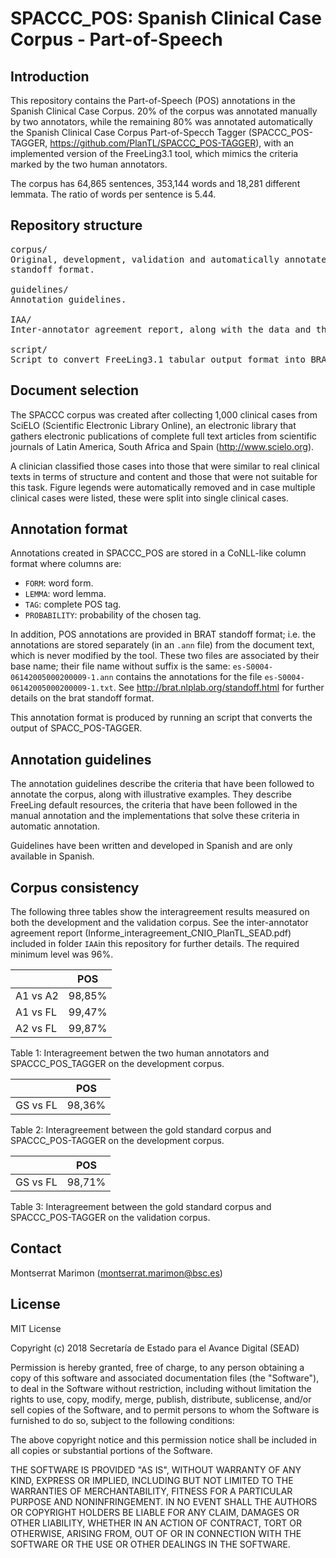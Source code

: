 # SPACCC_POS: Spanish Clinical Case Corpus - Part-of-Speech

## Introduction

This repository contains the Part-of-Speech (POS) annotations in the Spanish Clinical Case Corpus. 20% of the corpus was annotated manually by two annotators, while the remaining 80% was annotated automatically the Spanish Clinical Case Corpus 
Part-of-Specch Tagger (SPACCC_POS-TAGGER, https://github.com/PlanTL/SPACCC_POS-TAGGER), with an implemented version of the FreeLing3.1 tool, which mimics the criteria marked by the two human annotators.

The corpus has 64,865 sentences, 353,144 words and 18,281 different lemmata. The ratio of words per sentence is 5.44.

## Repository structure

<pre>
corpus/
Original, development, validation and automatically annotated corpus, both in tabular format and BRAT 
standoff format.

guidelines/
Annotation guidelines.

IAA/
Inter-annotator agreement report, along with the data and the scripts used to calculate it. 

script/
Script to convert FreeLing3.1 tabular output format into BRAT standoff format.
</pre>


## Document selection

The SPACCC corpus was created after collecting 1,000 clinical cases from SciELO (Scientific Electronic Library Online), 
an electronic library that gathers electronic publications of complete full text articles from scientific journals of 
Latin America, South Africa and Spain (http://www.scielo.org).

A clinician classified those cases into those that were similar to real clinical texts in terms of structure and content
and those that were not suitable for this task. Figure legends were automatically removed and in case multiple clinical 
cases were listed, these were split into single clinical cases.


## Annotation format

Annotations created in SPACCC_POS are stored in a CoNLL-like column format where columns are:

* `FORM`: word form.
* `LEMMA`: word lemma.
* `TAG`: complete POS tag.
* `PROBABILITY`: probability of the chosen tag.

In addition, POS annotations are provided in BRAT standoff format; i.e. the annotations are stored separately 
(in an `.ann` file) from the document text, which is never modified by the tool. 
These two files are associated by their base name; their file name without suffix is the same: 
`es-S0004-06142005000200009-1.ann` contains the annotations for the file `es-S0004-06142005000200009-1.txt`. 
See http://brat.nlplab.org/standoff.html for further details on the brat standoff format. 

This annotation format is produced by running an script that converts the output of SPACC_POS-TAGGER.


## Annotation guidelines

The annotation guidelines describe the criteria that have been followed to annotate the corpus, along with illustrative 
examples. They describe FreeLing default resources, the criteria that have been followed in the manual annotation and the 
implementations that solve these criteria in automatic annotation. 

Guidelines have been written and developed in Spanish and are only available in Spanish.


## Corpus consistency

The following three tables show the interagreement results measured on both the development and the validation corpus. See the inter-annotator agreement report (Informe_interagreement_CNIO_PlanTL_SEAD.pdf) included in folder `IAA`in this repository for further details. The required minimum level was 96%.

|                        |   POS  |
| ---------------------- | ------ |
| A1 vs A2               | 98,85% |
| A1 vs FL               | 99,47% |
| A2 vs FL               | 99,87% |

Table 1: Interagreement betwen the two human annotators and SPACCC_POS_TAGGER on the development corpus.


|                        |  POS   |
| ---------------------- | ------ |
| GS vs FL               | 98,36% |

Table 2: Interagreement between the gold standard corpus and SPACCC_POS-TAGGER on the development corpus.


|                        |  POS   |
| ---------------------- | ------ |
| GS vs FL               | 98,71% |

Table 3: Interagreement between the gold standard corpus and SPACCC_POS-TAGGER on the validation corpus.


## Contact

Montserrat Marimon (montserrat.marimon@bsc.es)


## License

MIT License

Copyright (c) 2018 Secretaría de Estado para el Avance Digital (SEAD)

Permission is hereby granted, free of charge, to any person obtaining a copy
of this software and associated documentation files (the "Software"), to deal
in the Software without restriction, including without limitation the rights
to use, copy, modify, merge, publish, distribute, sublicense, and/or sell
copies of the Software, and to permit persons to whom the Software is
furnished to do so, subject to the following conditions:

The above copyright notice and this permission notice shall be included in all
copies or substantial portions of the Software.

THE SOFTWARE IS PROVIDED "AS IS", WITHOUT WARRANTY OF ANY KIND, EXPRESS OR
IMPLIED, INCLUDING BUT NOT LIMITED TO THE WARRANTIES OF MERCHANTABILITY,
FITNESS FOR A PARTICULAR PURPOSE AND NONINFRINGEMENT. IN NO EVENT SHALL THE
AUTHORS OR COPYRIGHT HOLDERS BE LIABLE FOR ANY CLAIM, DAMAGES OR OTHER
LIABILITY, WHETHER IN AN ACTION OF CONTRACT, TORT OR OTHERWISE, ARISING FROM,
OUT OF OR IN CONNECTION WITH THE SOFTWARE OR THE USE OR OTHER DEALINGS IN THE
SOFTWARE.
